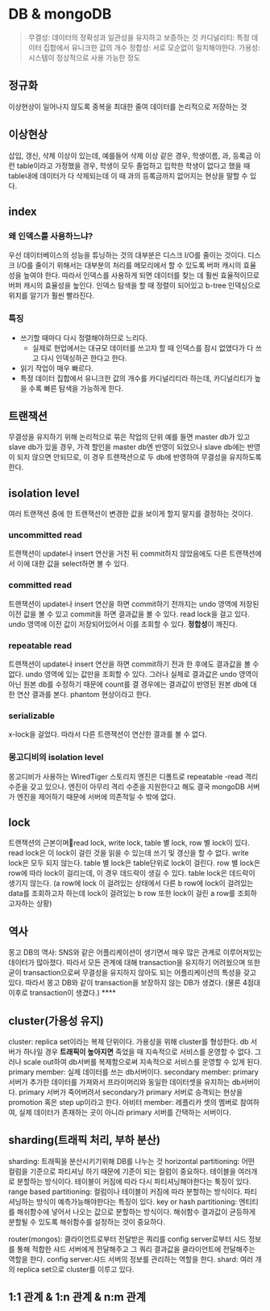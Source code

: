 # DB & mongoDB
> 무결성: 데이터의 정확성과 일관성을 유지하고 보증하는 것
> 카디널리티: 특정 데이터 집합에서 유니크한 값의 개수
> 정합성: 서로 모순없이 일치해야한다.
> 가용성: 시스템이 정상적으로 사용 가능한 정도
## 정규화
이상현상이 일어나지 않도록 중복을 최대한 줄여 데이터를 논리적으로 저장하는 것
## 이상현상
삽입, 갱신, 삭제 이상이 있는데, 예를들어 삭제 이상 같은 경우, 학생이름, 과, 등록금 이런 table이라고 가정했을 경우, 학생이 모두 졸업하고 입학한 학생이 없다고 했을 때 table내에 데이터가 다 삭제되는데 이 때 과의 등록금까지 없어지는 현상을 말할 수 있다.

## index
### 왜 인덱스를 사용하느냐?
우선 데이터베이스의 성능을 튜닝하는 것의 대부분은 디스크 I/O를 줄이는 것이다.
디스크 I/O를 줄이기 위해서는 대부분의 처리를 메모리에서 할 수 있도록 버퍼 캐시의 효율성을 높여야 한다. 
따라서 인덱스를 사용하게 되면 데이터를 찾는 데 훨씬 효율적이므로 버퍼 캐시의 효율성을 높인다. 
인덱스 탐색을 할 때 정렬이 되어있고 b-tree 인덱싱으로 위치를 알기가 훨씬 빨라진다.

### 특징
- 쓰기할 때마다 다시 정렬해야하므로 느리다.
    - 실제로 현업에서는 대규모 데이터를 쓰고자 할 때 인덱스를 잠시 없앴다가 다 쓰고 다시 인덱싱하곤 한다고 한다.
- 읽기 작업이 매우 빠르다.
- 특정 데이터 집합에서 유니크한 값의 개수를 카디널리티라 하는데, 카디널리티가 높을 수록 빠른 탐색을 가능하게 한다.

## 트랜잭션
무결성을 유지하기 위해 논리적으로 묶은 작업의 단위
예를 들면 master db가 있고 slave db가 있을 경우, 가격 할인을 master db엔 반영이 되었으나 slave db에는 반영이 되지 않으면 안되므로, 이 경우 트랜잭션으로 두 db에 반영하여 무결성을 유지하도록 한다.

## isolation level
여러 트랜잭션 중에 한 트랜잭션이 변경한 값을 보이게 할지 말지를 결정하는 것이다. 
### uncommitted read
트랜잭션이 update나 insert 연산을 거친 뒤 commit하지 않았음에도 다른 트랜잭션에서 이에 대한 값을 select하면 볼 수 있다.
### committed read
트랜잭션이 update나 insert 연산을 하면 commit하기 전까지는  undo 영역에 저장된 이전 값을 볼 수 있고 commit을 하면 결과값을 볼 수 있다. read lock을 걸고 있다. undo 영역에 이전 값이 저장되어있어서 이를 조회할 수 있다. **정합성**이 깨진다.
### repeatable read
트랜잭션이 update나 insert 연산을 하면 commit하기 전과 한 후에도 결과값을 볼 수 없다. undo 영역에 있는 값만을 조회할 수 있다. 그러나 실제로 결과값은 undo 영역이 아닌 원본 db를 수정하기 때문에 count를 결 경우에는 결과값이 반영된 원본 db에 대한 연산 결과를 본다. phantom 현상이라고 한다.
### serializable
x-lock을 걸었다. 따라서 다른 트랜잭션이 연산한 결과를 볼 수 없다.

### 몽고디비의 isolation level

몽고디비가 사용하는 WiredTiger 스토리지 엔진은 디폴트로 repeatable -read 격리 수준을 갖고 있으나. 엔진이 아무리 격리 수준을 지원한다고 해도 결국 mongoDB 서버가 엔진을 제어하기 때문에 서버에 의존적일 수 밖에 없다.

## lock
트랜잭션의 근본이며read lock, write lock, table 별 lock, row 별 lock이 있다.
read lock은 이 lock이 걸린 것을 읽을 수 있는데 쓰기 및 갱신을 할 수 없다.
write lock은 모두 되지 않는다.
table 별 lock은 table단위로 lock이 걸린다.
row 별 lock은 row에 따라 lock이 걸리는데, 이 경우 데드락이 생길 수 있다. table lock은 데드락이 생기지 않는다.
(a row에 lock 이 걸려있는 상태에서 다른 b row에 lock이 걸려있는 data를 조회하고자 하는데  lock이 걸려있는 b row 또한 lock이 걸린 a row를 조회하고자하는 상황)

## 역사
몽고 DB의 역사: SNS와 같은 어플리케이션이 생기면서 매우 많은 관계로 이루어져있는 데이터가 많아졌다. 따라서 모든 관계에 대해 transaction을 유지하기 어려웠으며 또한 굳이 transaction으로써 무결성을 유지하지 않아도 되는 어플리케이션의 특성을 갖고 있다. 따라서 몽고 DB와 같이 transaction을 보장하지 않는 DB가 생겼다. (물론 4점대 이후로 transaction이 생겼다.) ****

## cluster(가용성 유지)
cluster: replica set이라는 복제 단위이다. 가용성을 위해 cluster를 형성한다. db 서버가 하나일 경우 **트래픽이 높아지면** 죽었을 때 지속적으로 서비스를 운영할 수 없다. 그러나 scale out하여 db서버를 복제함으로써 지속적으로 서비스를 운영할 수 있게 된다.
primary member: 실제 데이터를 쓰는 db서버이다.
secondary member: primary 서버가 추가한 데이터를 가져와서 프라이머리와 동일한 데이터셋을 유지하는 db서버이다. primary 서버가 죽어버려서 secondary가 primary 서버로 승격되는 현상을 promotion 혹은 step up이라고 한다.
아비터 member: 레플리카 셋의 멤버로 참여하여, 실제 데이터가 존재하는 곳이 아니라 primary 서버를 간택하는 서버이다.

## sharding(트래픽 처리, 부하 분산)
sharding: 트래픽을 분산시키기위해 DB를 나누는 것
horizontal partitioning: 어떤 컬럼을 기준으로 파티셔닝 하기 때문에 기준이 되는 컬럼이 중요하다.
테이블을 여러개로 분할하는 방식이다. 테이블이 커짐에 따라 다시 파티셔닝해야한다는 툭징이 있다.
range based partitioning: 컬럼이나 테이블이 커짐에 따라 분할하는 방식이다. 파티셔닝하는 방식이 예측가능해야한다는 특징이 있다.
key or hash partitioning: 엔티티를 해쉬함수에 넣어서 나오는 값으로 분할하는 방식이다. 해쉬함수 결과값이 균등하게 분할될 수 있도록 해쉬함수를 설정하는 것이 중요하다.

router(mongos): 클라이언트로부터 전달받은 쿼리를 config server로부터 샤드 정보를 통해 적합한 샤드 서버에게 전달해주고 그 쿼리 결과값을 클라이언트에 전달해주는 역할을 한다.
config server:샤드 서버의 정보를 관리하는 역할을 한다.
shard: 여러 개의 replica set으로 cluster를 이루고 있다.
## 1:1 관계 & 1:n 관계 & n:m 관계
